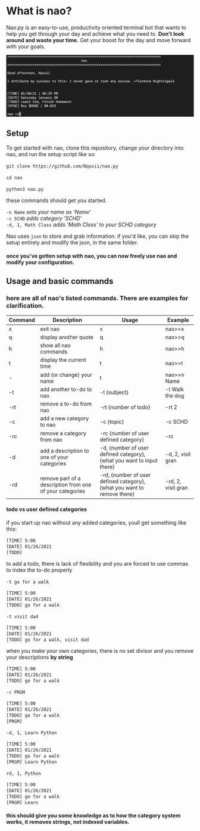# What is nao?

Nao.py is an easy-to-use, productivity oriented terminal bot that wants to help you get through your day and achieve what you need to. **Don't look around and waste your time.** Get your boost for the day and move forward with your goals.
  
  
  
  
![alt text](https://github.com/Nquxii/nao/blob/main/imgs/demo.png?raw=true)
  
  
  
  
## Setup

To get started with nao, clone this repository, change your directory into nao, and run the setup script like so:


`git clone https://github.com/Nquxii/nao.py`

`cd nao`

`python3 nao.py`


these commands should get you started.

`-n Name` *sets your name as 'Name'*  
`-c SCHD` *adds category 'SCHD'*  
`-d, 1, Math Class` *adds 'Math Class' to your SCHD category*  


Nao uses `json` to store and grab information. if you'd like, you can skip the setup entirely and modify the json, in the same folder.


#### once you've gotten setup with nao, you can now freely use nao and modify your configuration.


## Usage and basic commands

### here are all of nao's listed commands. There are examples for clarification.


| Command | Description | Usage | Example |
| --- | ----------------------------------------------------------- | ------------------------------------------------------------------------- | ----------------- |
| x   | exit nao                                                    | x                                                                         | nao>>x            |
| q   | display another quote                                       | q                                                                         | nao>>q            |
| h   | show all nao commands                                       | h                                                                         | nao>>h            |
| t   | display the current time                                    | t                                                                         | nao>>t            |
| -   | add (or change) your name                                   | t                                                                         | nao>>n Name       |
| -t  | add another to-do to nao                                    | -t {subject}                                                              | -t Walk the dog   |
| -rt | remove a to-do from nao                                     | -rt {number of todo}                                                      | -rt 2             | 
| -c  | add a new category to nao                                   | -c {topic}                                                                | -c SCHD           |
| -rc | remove a category from nao                                  | -rc {number of user defined category}                                     | -rc               |
| -d  | add a description to one of your categories                 | -d, {number of user defined category}, {what you want to input there}     | -d, 2, visit gran |
| -rd | remove part of a description from one of your categories    | -rd, {number of user defined category}, {what you want to remove there}   | -rd, 2, visit gran|


#### todo vs user defined categories

if you start up nao without any added categories, youll get something like this:
```
[TIME] 5:00  
[DATE] 01/26/2021  
[TODO]  
```

to add a todo, there is lack of flexibility and you are forced to use commas to index the to-do properly

`-t go for a walk` 

```
[TIME] 5:00  
[DATE] 01/26/2021  
[TODO] go for a walk  
```

`-t visit dad ` 

```
[TIME] 5:00  
[DATE] 01/26/2021  
[TODO] go for a walk, visit dad  
```


when you make your own categories, there is no set divisor and you remove your descriptions **by string**

```
[TIME] 5:00  
[DATE] 01/26/2021  
[TODO] go for a walk  
```

`-c PRGM`

```
[TIME] 5:00  
[DATE] 01/26/2021  
[TODO] go for a walk  
[PRGM]  
```

`-d, 1, Learn Python`

```
[TIME] 5:00  
[DATE] 01/26/2021  
[TODO] go for a walk  
[PRGM] Learn Python  
```

`rd, 1, Python`

```
[TIME] 5:00  
[DATE] 01/26/2021  
[TODO] go for a walk  
[PRGM] Learn  
```

#### this should give you some knowledge as to how the category system works, it removes strings, not indexed variables.
